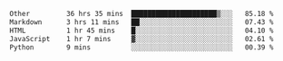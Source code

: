 <!--START_SECTION:waka-->

```txt
Other         36 hrs 35 mins  █████████████████████▒░░░   85.18 %
Markdown      3 hrs 11 mins   ██░░░░░░░░░░░░░░░░░░░░░░░   07.43 %
HTML          1 hr 45 mins    █░░░░░░░░░░░░░░░░░░░░░░░░   04.10 %
JavaScript    1 hr 7 mins     ▓░░░░░░░░░░░░░░░░░░░░░░░░   02.61 %
Python        9 mins          ░░░░░░░░░░░░░░░░░░░░░░░░░   00.39 %
```

<!--END_SECTION:waka--> 
 
